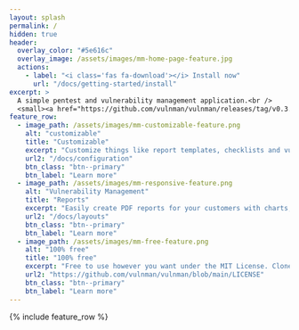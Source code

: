```yaml
---
layout: splash
permalink: /
hidden: true
header:
  overlay_color: "#5e616c"
  overlay_image: /assets/images/mm-home-page-feature.jpg
  actions:
    - label: "<i class='fas fa-download'></i> Install now"
      url: "/docs/getting-started/install"
excerpt: >
  A simple pentest and vulnerability management application.<br />
  <small><a href="https://github.com/vulnman/vulnman/releases/tag/v0.3.0-rc1">Latest release v0.3.0-rc1</a></small>
feature_row:
  - image_path: /assets/images/mm-customizable-feature.png
    alt: "customizable"
    title: "Customizable"
    excerpt: "Customize things like report templates, checklists and vulnerability templates to make vulnman completly yours."
    url2: "/docs/configuration"
    btn_class: "btn--primary"
    btn_label: "Learn more"
  - image_path: /assets/images/mm-responsive-feature.png
    alt: "Vulnerability Management"
    title: "Reports"
    excerpt: "Easily create PDF reports for your customers with charts, management summary and technical details."
    url2: "/docs/layouts"
    btn_class: "btn--primary"
    btn_label: "Learn more"
  - image_path: /assets/images/mm-free-feature.png
    alt: "100% free"
    title: "100% free"
    excerpt: "Free to use however you want under the MIT License. Clone it, fork it, customize it... whatever!"
    url2: "https://github.com/vulnman/vulnman/blob/main/LICENSE"
    btn_class: "btn--primary"
    btn_label: "Learn more"
---
```


{% include feature_row %}
